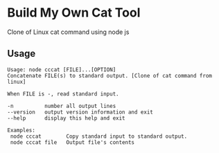 # Build My Own Cat Tool 
Clone of Linux cat command using node js

## Usage
```
Usage: node cccat [FILE]...[OPTION]
Concatenate FILE(s) to standard output. [Clone of cat command from linux]

When FILE is -, read standard input.

-n          number all output lines
--version   output version information and exit
--help      display this help and exit

Examples:
 node cccat        Copy standard input to standard output.
 node cccat file   Output file's contents
```


